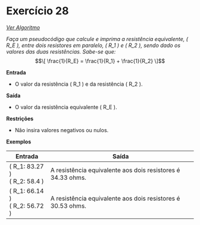 # Exercício 28

[*Ver Algoritmo*](Algoritmo28.md)

*Faça um pseudocódigo que calcule e imprima a resistência equivalente, \( R_E \), entre dois resistores em paralelo, \( R_1 \) e \( R_2 \), sendo dado os valores das duas resistências. Sabe-se que:*
$$\[ \frac{1}{R_E} = \frac{1}{R_1} + \frac{1}{R_2} \]$$

**Entrada**
- O valor da resistência \( R_1 \) e da resistência \( R_2 \).

**Saída**
- O valor da resistência equivalente \( R_E \).

**Restrições**
- Não insira valores negativos ou nulos.

**Exemplos**

| Entrada                             | Saída                                   |
|-------------------------------------|-----------------------------------------|
| \( R_1: 83.27 \) <br> \( R_2: 58.4 \) | A resistência equivalente aos dois resistores é 34.33 ohms. |
| \( R_1: 66.14 \) <br> \( R_2: 56.72 \) | A resistência equivalente aos dois resistores é 30.53 ohms. |
